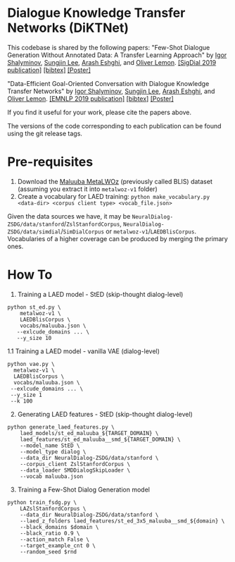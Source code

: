 # Dialogue Knowledge Transfer Networks (DiKTNet)

This codebase is shared by the following papers:
"Few-Shot Dialogue Generation Without Annotated Data: A Transfer Learning Approach" by [Igor Shalyminov](https://ishalyminov.github.io/), [Sungjin Lee](https://www.linkedin.com/in/sungjinlee/), [Arash Eshghi](https://sites.google.com/site/araesh81/), and [Oliver Lemon](https://sites.google.com/site/olemon/). [[SigDial 2019 publication]](https://www.aclweb.org/anthology/W19-5904.pdf) [[bibtex]](https://www.aclweb.org/anthology/W19-5904.bib) [[Poster]](https://drive.google.com/file/d/1_0jPct70HyChxCTQtxa-EuUv2QBaogDe/view?usp=sharing)

"Data-Efficient Goal-Oriented Conversation with Dialogue Knowledge Transfer Networks" by [Igor Shalyminov](https://ishalyminov.github.io/), [Sungjin Lee](https://www.linkedin.com/in/sungjinlee/), [Arash Eshghi](https://sites.google.com/site/araesh81/), and [Oliver Lemon](https://sites.google.com/site/olemon/). [[EMNLP 2019 publication]](https://www.aclweb.org/anthology/D19-1183.pdf) [[bibtex]](https://www.aclweb.org/anthology/D19-1183.bib) [[Poster]](https://drive.google.com/file/d/1jH4H3pQC5HjYPD7n_wsmURL8I_ohHBt_/view?usp=sharing)

If you find it useful for your work, please cite the papers above.

The versions of the code corresponding to each publication can be found using the git release tags.



Pre-requisites
==
1. Download the [Maluuba MetaLWOz](https://www.microsoft.com/en-us/research/project/metalwoz/) (previously called BLIS) dataset (assuming you extract it into `metalwoz-v1` folder)
2. Create a vocabulary for LAED training:
`python make_vocabulary.py <data-dir> <corpus client type> <vocab_file.json>`

Given the data sources we have, it may be `NeuralDialog-ZSDG/data/stanford`/`ZslStanfordCorpus`, `NeuralDialog-ZSDG/data/simdial`/`SimDialCorpus` or `metalwoz-v1`/`LAEDBlisCorpus`. Vocabularies of a higher coverage can be produced by merging the primary ones.

How To
=

1. Training a LAED model - StED (skip-thought dialog-level)
```
python st_ed.py \
    metalwoz-v1 \
    LAEDBlisCorpus \
    vocabs/maluuba.json \
   --exlcude_domains ... \
   --y_size 10 
```

  1.1 Training a LAED model - vanilla VAE (dialog-level)
  ```
  python vae.py \
    metalwoz-v1 \
    LAEDBlisCorpus \
    vocabs/maluuba.json \
   --exlcude_domains ... \
   --y_size 1
   --k 100
  ```

2. Generating LAED features - StED (skip-thought dialog-level)
```
python generate_laed_features.py \
    laed_models/st_ed_maluuba_${TARGET_DOMAIN} \
    laed_features/st_ed_maluuba__smd_${TARGET_DOMAIN} \
    --model_name StED \
    --model_type dialog \
    --data_dir NeuralDialog-ZSDG/data/stanford \
    --corpus_client ZslStanfordCorpus \
    --data_loader SMDDialogSkipLoader \
    --vocab maluuba.json
```

3. Training a Few-Shot Dialog Generation model
```
python train_fsdg.py \
    LAZslStanfordCorpus \
    --data_dir NeuralDialog-ZSDG/data/stanford \
    --laed_z_folders laed_features/st_ed_3x5_maluuba__smd_${domain} \
    --black_domains $domain \
    --black_ratio 0.9 \
    --action_match False \
    --target_example_cnt 0 \
    --random_seed $rnd 
```
